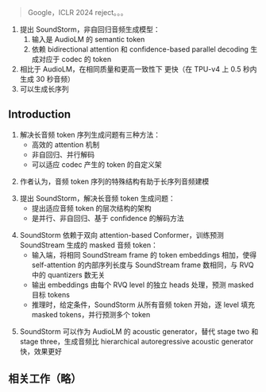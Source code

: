 > Google，ICLR 2024 reject。。。
<!-- 翻译 & 理解 -->
<!-- We present SoundStorm, a model for efficient, non-autoregressive audio generation. Sound- Storm receives as input the semantic tokens of AudioLM, and relies on bidirectional attention and confidence-based parallel decoding to gen- erate the tokens of a neural audio codec. Com- pared to the autoregressive generation approach of AudioLM, our model produces audio of the same quality and with higher consistency in voice and acoustic conditions, while being two orders of magnitude faster. SoundStorm gen- erates 30 seconds of audio in 0.5 seconds on a TPU-v4. We demonstrate the ability of our model to scale audio generation to longer se- quences by synthesizing high-quality, natural di- alogue segments, given a transcript annotated with speaker turns and a short prompt with the speakers’ voices. -->
1. 提出 SoundStorm，非自回归音频生成模型：
    1. 输入是 AudioLM 的 semantic token
    2. 依赖 bidirectional attention 和 confidence-based parallel decoding 生成对应于 codec 的 token
2. 相比于 AudioLM，在相同质量和更高一致性下 更快（在 TPU-v4 上 0.5 秒内生成 30 秒音频）
3. 可以生成长序列

## Introduction
<!-- The problem of generating long audio token sequences can be addressed by at least three orthogonal approaches, or a combination thereof: i) efficient attention mechanisms (Kitaev et al., 2020; Choromanski et al., 2021; Xiong et al., 2021; Hawthorne et al., 2022), ii) non-autoregressive, parallel decoding schemes (Gu et al., 2017; Ghazvininejad et al., 2019; Chang et al., 2022), iii) custom architectures adapted to the special structure of the tokens produced by neural audio codecs (Kreuk et al., 2022; Wang et al., 2023; Lee et al., 2022). However, in the context of modeling the token sequence of neural audio codecs, either unconditionally or based on weak conditioning such as text, the efficient generation of long, high-quality audio segments remains an open problem. -->
1. 解决长音频 token 序列生成问题有三种方法：
    + 高效的 attention 机制
    + 非自回归、并行解码
    + 可以适应 codec 产生的 token 的自定义架
<!-- We believe that it is the special structure of the audio token sequence that holds the most promise for future advances in long-sequence audio modeling. Concretely, both Sound- Stream (Zeghidour et al., 2022) and EnCodec (De ́fossez et al., 2022) rely on Residual Vector Quantization (RVQ), where each compressed audio frame is quantized by a series of quantizers, with each quantizer operating on the residual of the previous one, and the number of quantizers control- ling the overall bitrate. This induces a hierarchical token structure, where tokens from finer RVQ levels contribute less to the perceptual quality, allowing for efficient factor- izations and approximations of the joint distribution of the token sequence. Hence, the models and decoding schemes should take this special structure of the input into account for efficient training and inference. -->
2. 作者认为，音频 token 序列的特殊结构有助于长序列音频建模
<!-- In this work, we present SoundStorm, a method for ef- ficient and high-quality audio generation. SoundStorm addresses the problem of generating long audio token se- quences by relying on: i) an architecture adapted to the hierarchical structure of the audio tokens, ii) a parallel, non-autoregressive, confidence-based decoding scheme in- spired by MaskGIT (Chang et al., 2022) for residual vector- quantized token sequences. -->
3. 提出 SoundStorm，解决长音频 token 生成问题：
    + 提出适应音频 token 的层次结构的架构
    + 是并行、非自回归、基于 confidence 的解码方法
<!-- SoundStorm relies on a bidirectional attention-based Con- former (Gulati et al., 2020) that is trained to predict masked audio tokens produced by SoundStream given a condition- ing signal such as the semantic tokens of AudioLM (Borsos et al., 2022). On the input side, it sums up the embeddings of the tokens corresponding to the same SoundStream frame, such that the internal sequence length for the self-attention is identical to the number of SoundStream frames, and in- dependent of the number of quantizers in the RVQ. The output embeddings are then processed by separate heads per RVQ level to predict the masked target tokens. At inference time, given the conditioning signal, SoundStorm starts with all audio tokens masked out, and fills in the masked tokens RVQ level-by-level over several iterations, predicting multi- ple tokens in parallel during a single iteration within a level. To support this inference scheme, we propose a masking scheme for training that mimics the inference procedure. -->
4. SoundStorm 依赖于双向 attention-based Conformer，训练预测 SoundStream 生成的 masked 音频 token：
    + 输入端，将相同 SoundStream frame 的 token embeddings 相加，使得 self-attention 的内部序列长度与 SoundStream frame 数相同，与 RVQ 中的 quantizers 数无关
    + 输出 embeddings 由每个 RVQ level 的独立 heads 处理，预测 masked 目标 tokens
    + 推理时，给定条件，SoundStorm 从所有音频 token 开始，逐 level 填充 masked tokens，并行预测多个 token
<!-- We demonstrate that SoundStorm can serve as AudioLM’s acoustic generator, replacing both AudioLM’s stage two (coarse acoustic model) and stage three (fine acoustic model). SoundStorm produces audio two orders of mag- nitude faster than AudioLM’s hierarchical autoregressive acoustic generator with matching quality and improved con- sistency in terms of speaker identity and acoustic condi- tions. Furthermore, we show that SoundStorm, coupled with the text-to-semantic modeling stage of SPEAR-TTS (Kharitonov et al., 2023), can synthesize high-quality, nat- ural dialogues, allowing one to control the spoken content (via transcripts), speaker voices (via short voice prompts) and speaker turns (via transcript annotations). When synthe- sizing dialogues of 30 seconds, we measure a runtime of 2 seconds on a single TPU-v4 (Jouppi et al., 2023). -->
5. SoundStorm 可以作为 AudioLM 的 acoustic generator，替代 stage two 和 stage three，生成音频比 hierarchical autoregressive acoustic generator 快，效果更好

## 相关工作（略）

## 